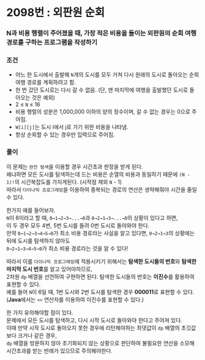 # 2098번 : 외판원 순회
### N과 비용 행렬이 주어졌을 때, 가장 적은 비용을 들이는 외판원의 순회 여행 경로를 구하는 프로그램을 작성하기
### 조건
- 어느 한 도시에서 출발해 `N`개의 도시를 모두 거쳐 다시 원래의 도시로 돌아오는 순회 여행 경로를 계획하려고 함.
- 한 번 갔던 도시로는 다시 갈 수 없음. (단, 맨 마지막에 여행을 출발했던 도시로 돌아오는 것은 예외)
- 2 ≤ `N` ≤ 16
- 비용 행렬의 성분은 1,000,000 이하의 양의 정수이며, 갈 수 없는 경우는 0으로 주어짐.
- `W[i][j]`는 도시 i에서 j로 가기 위한 비용을 나타냄.
- 항상 순회할 수 있는 경우만 입력으로 주어짐.
### 풀이
이 문제는 `완전 탐색`을 이용할 경우 시간초과 판정을 받게 된다.  
왜냐하면 모든 도시를 탐색하는데 드는 비용은 순열의 비용과 동일하기 때문에 `(N - 1)!`의 시간복잡도를 가지게된다. (시작점 제외 `N` - 1)  
따라서 `다이나믹 프로그래밍`을 이용하여 중복되는 경로의 연산은 생략해줘야 시간을 줄일 수 있다.  

한가지 예를 들어보자.  
`N`이 6이라고 할 때, `0→1→2→3→...→0`과 `0→2→1→3→...→0`의 상황이 있다고 하면,  
이 두 경우 모두 4번, 5번 도시를 들려 0번 도시로 돌아와야 한다.  
만약 `0→1→2→3→4→5→0`가 최소 비용 경로라는 사실을 알고 있다면, `0→2→1→3`의 상황에는 뒤에 도시를 탐색하지 않아도   
`0→2→1→3→4→5→0`가 최소 비용 경로라는 것을 알 수 있다!  

따라서 이를 `다이나믹 프로그래밍`에 적용시키기 위해서는 **탐색한 도시들의 번호**와 **탐색한 마지막 도시 번호**를 알고 있어야하므로,  
2차원 `dp` 배열을 선언하여 구현하면 된다. 탐색한 도시들의 번호는 **이진수**를 활용하여 표현할 수 있다.  
예를 들어 `N`이 6일 때, 1번 도시와 2번 도시를 탐색한 경우 **000011**로 표현할 수 있다.  
(**Java**에서는 `<<` 연산자를 이용하여 이진수를 표현할 수 있다.)    

한 가지 유의해야할 점이 있다.  
문제에서 모든 도시를 탐색하고, 다시 시작 도시로 돌아와야 한다고 주어져 있다.  
이때 만약 시작 도시로 돌아오지 못한 경우에 리턴해야하는 최댓값이 `dp` 배열의 초깃값보다 크거나 같은 경우,  
`dp` 배열을 방문하지 않아 초기화되지 않는 상황으로 판단하여 불필요한 연산을 소모해 시간초과를 받는 반례가 있으므로 주의해야한다.

